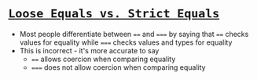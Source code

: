 # [`Loose Equals vs. Strict Equals`](https://github.com/getify/You-Dont-Know-JS/blob/master/types%20%26%20grammar/ch4.md#loose-equals-vs-strict-equals)

* Most people differentiate between `==` and `===` by saying that `==` checks values for equality while `===` checks values and types for equality
* This is incorrect - it's more accurate to say
  * `==` allows coercion when comparing equality
  * `===` does not allow coercion when comparing equality
